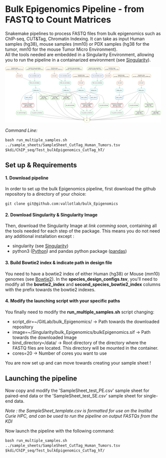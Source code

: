 # Bulk Epigenomics Pipeline - from FASTQ to Count Matrices
  
  
Snakemake pipelines to process FASTQ files from bulk epigenomics such as ChIP-seq, CUT&Tag, Chromatin Indexing. It can take as input Human samples (hg38), mouse samples (mm10) or PDX samples (hg38 for the tumor, mm10 for the mouse Tumor Micro Environment).  
All the tools needed are embedded in a Singularity Environment, allowing you to 
run the pipeline in a containarized environment (see [Singularity](https://docs.sylabs.io/guides/3.0/user-guide/index.html)).

  
  
    
![](Pipeline_schematic.png?raw=true "Pipeline DAG")

    
   
*Command Line:*  
```
bash run_multiple_samples.sh ../sample_sheets/SampleSheet_CutTag_Human_Tumors.tsv $kdi/ChIP_seq/Test_bulkEpigenomics_CutTag_hT/
```

  
## Set up & Requirements
  
  

#### 1. Download pipeline

In order to set up the bulk Epigenomics pipeline, first download the github repository
to a directory of your choice: 

```
git clone git@github.com:vallotlab/bulk_Epigenomics
```
  
  
#### 2. Download Singularity & Singularity Image
  
  
Then, download the Singularity Image at *link comming soon*, containing all 
the tools needed for each step of the package. This means you do not need any
additional installation except : 

 * singularity (see [Singularity](https://docs.sylabs.io/guides/3.0/user-guide/index.html))
 * python3 ([Python](https://www.python.org/downloads/)) and pandas python package ([pandas](https://pandas.pydata.org/))  
  
#### 3. Build Bowtie2 index & indicate path in design file

You need to have a bowtie2 index of either Human (hg38) or Mouse (mm10) genomes (see [Bowtie2](https://bowtie-bio.sourceforge.net/bowtie2/manual.shtml)).
In the **species_design_configs.tsv**, you'll need to modify all the **bowtie2_index** and
**second_species_bowtie2_index** columns with the prefix towards the bowtie2 indexes.
  
  
#### 4. Modify the launching script with your specific paths
  
  
You finally need to modify the **run_multiple_samples.sh** script changing:  

 * script_dir=~/GitLab/bulk_Epigenomics/  -> Path towards the downloaded repository
 * image=~/Singularity/bulk_Epigenomics/bulkEpigenomics.sif -> Path towards the downloaded Image
 * bind_directory=/data/  -> Root directory of the directory where the FASTQ files are located. This directory will be mounted in the container.
 * cores=20  -> Number of cores you want to use

You are now set up and can move towards creating your sample sheet !
  
  
## Launching the pipeline
  
  
Now copy and modify the 'SampleSheet_test_PE.csv' sample sheet for paired-end data or the
'SampleSheet_test_SE.csv' sample sheet for single-end data.

*Note : the SampleSheet_template.csv is formatted for use on the Institut Curie HPC, and can be used to run the 
pipeline on output FASTQs from the KDI*

Now launch the pipeline with the following command:

```
bash run_multiple_samples.sh ../sample_sheets/SampleSheet_CutTag_Human_Tumors.tsv $kdi/ChIP_seq/Test_bulkEpigenomics_CutTag_hT/
```




